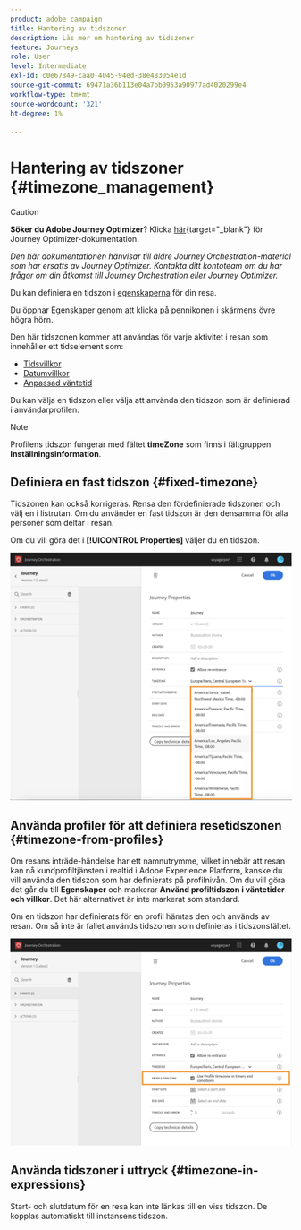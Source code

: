```yaml
---
product: adobe campaign
title: Hantering av tidszoner
description: Läs mer om hantering av tidszoner
feature: Journeys
role: User
level: Intermediate
exl-id: c0e67849-caa0-4045-94ed-38e483054e1d
source-git-commit: 69471a36b113e04a7bb0953a90977ad4020299e4
workflow-type: tm+mt
source-wordcount: '321'
ht-degree: 1%

---
```


# Hantering av tidszoner {#timezone_management}


>[!CAUTION]
>
>**Söker du Adobe Journey Optimizer**? Klicka [här](https://experienceleague.adobe.com/sv/docs/journey-optimizer/using/ajo-home){target="_blank"} för Journey Optimizer-dokumentation.
>
>
>_Den här dokumentationen hänvisar till äldre Journey Orchestration-material som har ersatts av Journey Optimizer. Kontakta ditt kontoteam om du har frågor om din åtkomst till Journey Orchestration eller Journey Optimizer._



Du kan definiera en tidszon i [egenskaperna](../building-journeys/changing-properties.md) för din resa.

Du öppnar Egenskaper genom att klicka på pennikonen i skärmens övre högra hörn.

Den här tidszonen kommer att användas för varje aktivitet i resan som innehåller ett tidselement som:

* [Tidsvillkor](../building-journeys/condition-activity.md#time_condition)
* [Datumvillkor](../building-journeys/condition-activity.md#date_condition)
* [Anpassad väntetid](../building-journeys/wait-activity.md#custom)

Du kan välja en tidszon eller välja att använda den tidszon som är definierad i användarprofilen.

>[!NOTE]
>
>Profilens tidszon fungerar med fältet **timeZone** som finns i fältgruppen **Inställningsinformation**.

## Definiera en fast tidszon {#fixed-timezone}

Tidszonen kan också korrigeras. Rensa den fördefinierade tidszonen och välj en i listrutan. Om du använder en fast tidszon är den densamma för alla personer som deltar i resan.

Om du vill göra det i **[!UICONTROL Properties]** väljer du en tidszon.

![](../assets/journey72.png)

## Använda profiler för att definiera resetidszonen {#timezone-from-profiles}

Om resans inträde-händelse har ett namnutrymme, vilket innebär att resan kan nå kundprofiltjänsten i realtid i Adobe Experience Platform, kanske du vill använda den tidszon som har definierats på profilnivån. Om du vill göra det går du till **Egenskaper** och markerar **Använd profiltidszon i väntetider och villkor**. Det här alternativet är inte markerat som standard.

Om en tidszon har definierats för en profil hämtas den och används av resan. Om så inte är fallet används tidszonen som definieras i tidszonsfältet.

![](../assets/journey73.png)

## Använda tidszoner i uttryck {#timezone-in-expressions}

Start- och slutdatum för en resa kan inte länkas till en viss tidszon. De kopplas automatiskt till instansens tidszon.
